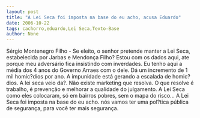 ```yaml
---
layout: post
title: "A Lei Seca foi imposta na base do eu acho, acusa Eduardo"
date: 2006-10-22
tags: cachorro,eduardo,Lei Seca,Texto-Base
author: None
---
```

Sérgio Montenegro Filho - Se eleito, o senhor pretende manter a Lei Seca, estabelecida por Jarbas e Mendonça Filho?
Estou com os dados aqui, ate porque meu adversário fica insistindo com inverdades. Eu tenho aqui a média dos 4 anos do Governo Arraes com o dele. Dá um incremento de 1 mil homic?dios por ano.&nbsp;A impunidade está gerando a escalada de homic?dios.&nbsp;A lei seca veio da?. Não existe marketing que resolva.&nbsp;O que resolve é trabalho, é prevenção e melhorar a qualidade do julgamento.&nbsp;A Lei Seca como eles colocaram, só em bairros pobres, sem o mapa do risco...&nbsp;A Lei Seca foi imposta na base do eu acho. nós vamos ter uma pol?tica pública de segurança, para você ter mais segurança. 